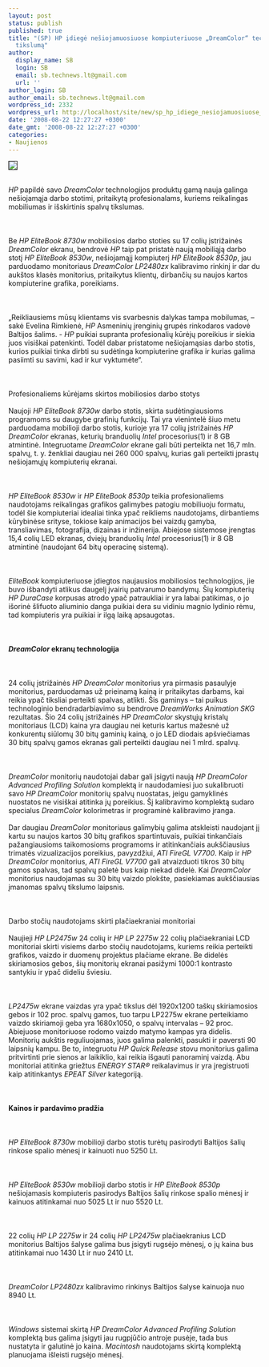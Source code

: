 ```yaml
---
layout: post
status: publish
published: true
title: "(SP) HP įdiegė nešiojamuosiuose kompiuteriuose „DreamColor“ technologijos
  tikslumą"
author:
  display_name: SB
  login: SB
  email: sb.technews.lt@gmail.com
  url: ''
author_login: SB
author_email: sb.technews.lt@gmail.com
wordpress_id: 2332
wordpress_url: http://localhost/site/new/sp_hp_idiege_nesiojamuosiuose_kompiuteriuose__dreamcolor__technologijos_tiksluma/
date: '2008-08-22 12:27:27 +0300'
date_gmt: '2008-08-22 12:27:27 +0300'
categories:
- Naujienos
---
```

<div class="imgright"><img src="http://tbn0.google.com/images?q=tbn:k4SAavQ58ZUXQM:http://blog.kir.com/archives/HP%2520logo.JPG" border="1"></div>
<p><br><i>HP</i> papildė savo <i>DreamColor</i> technologijos produktų gamą nauja galinga nešiojamąja darbo stotimi, pritaikytą profesionalams, kuriems reikalingas mobiliumas ir išskirtinis spalvų tikslumas.<br />
<br><br />
<br>Be <i>HP EliteBook 8730w</i> mobiliosios darbo stoties su 17 colių įstrižainės <i>DreamColor</i> ekranu, bendrovė <i>HP</i> taip pat pristatė naują mobiliąją darbo stotį <i>HP EliteBook 8530w</i>, nešiojamąjį kompiuterį <i>HP EliteBook 8530p</i>, jau parduodamo monitoriaus <i>DreamColor LP2480zx</i> kalibravimo rinkinį ir dar du aukštos klasės monitorius, pritaikytus klientų, dirbančių su naujos kartos kompiuterine grafika, poreikiams.<br />
<br><br />
<br>„Reikliausiems mūsų klientams vis svarbesnis dalykas tampa mobilumas, – sakė Evelina Rimkienė, <i>HP</i> Asmeninių įrenginių grupės rinkodaros vadovė Baltijos šalims. - <i>HP</i> puikiai supranta profesionalių kūrėjų poreikius ir siekia juos visiškai patenkinti. Todėl dabar pristatome nešiojamąsias darbo stotis, kurios puikiai tinka dirbti su sudėtinga kompiuterine grafika ir kurias galima pasiimti su savimi, kad ir kur vyktumėte“.<br />
<br><br />
<br>Profesionaliems kūrėjams skirtos mobiliosios darbo stotys<br />
<br>Naujoji <i>HP EliteBook 8730w</i> darbo stotis, skirta sudėtingiausioms programoms su daugybe grafinių funkcijų. Tai yra vienintelė šiuo metu parduodama mobilioji darbo stotis, kurioje yra 17 colių įstrižainės <i>HP DreamColor</i> ekranas, keturių branduolių <i>Intel</i> procesorius(1) ir 8 GB atmintinė. Integruotame <i>DreamColor</i> ekrane gali būti perteikta net 16,7 mln. spalvų, t. y. ženkliai daugiau nei 260 000 spalvų, kurias gali perteikti įprastų nešiojamųjų kompiuterių ekranai.<br />
<br><br />
<br><i>HP EliteBook 8530w</i> ir <i>HP EliteBook 8530p</i> teikia profesionaliems naudotojams reikalingas grafikos galimybes patogiu mobiliuoju formatu, todėl šie kompiuteriai idealiai tinka ypač reikliems naudotojams, dirbantiems kūrybinėse srityse, tokiose kaip animacijos bei vaizdų gamyba, transliavimas, fotografija, dizainas ir inžinerija. Abiejose sistemose įrengtas 15,4 colių LED ekranas, dviejų branduolių <i>Intel</i> procesorius(1) ir 8 GB atmintinė (naudojant 64 bitų operacinę sistemą).<br />
<br><br />
<br><i>EliteBook</i> kompiuteriuose įdiegtos naujausios mobiliosios technologijos, jie buvo išbandyti atlikus daugelį įvairių patvarumo bandymų. Šių kompiuterių <i>HP DuraCase</i> korpusas atrodo ypač patraukliai ir yra labai patikimas, o jo išorinė šlifuoto aliuminio danga puikiai dera su vidiniu magnio lydinio rėmu, tad kompiuteris yra puikiai ir ilgą laiką apsaugotas.<br />
<br><br />
<br><b><i>DreamColor</i> ekranų technologija</b><br />
<br><br />
<br>24 colių įstrižainės <i>HP DreamColor</i> monitorius yra pirmasis pasaulyje monitorius, parduodamas už prieinamą kainą ir pritaikytas darbams, kai reikia ypač tiksliai perteikti spalvas, atlikti. Šis gaminys – tai puikus technologinio bendradarbiavimo su bendrove <i>DreamWorks Animation SKG</i> rezultatas. Šio 24 colių įstrižainės <i>HP DreamColor</i> skystųjų kristalų monitoriaus (LCD) kaina yra daugiau nei keturis kartus mažesnė už konkurentų siūlomų 30 bitų gaminių kainą, o jo LED diodais apšviečiamas 30 bitų spalvų gamos ekranas gali perteikti daugiau nei 1 mlrd. spalvų.<br />
<br><br />
<br><i>DreamColor</i> monitorių naudotojai dabar gali įsigyti naują <i>HP DreamColor Advanced Profiling Solution</i> komplektą ir naudodamiesi juo sukalibruoti savo <i>HP DreamColor</i> monitorių spalvų nuostatas, jeigu gamyklinės nuostatos ne visiškai atitinka jų poreikius. Šį kalibravimo komplektą sudaro specialus <i>DreamColor</i> kolorimetras ir programinė kalibravimo įranga.<br />
<br>Dar daugiau <i>DreamColor</i> monitoriaus galimybių galima atskleisti naudojant jį kartu su naujos kartos 30 bitų grafikos spartintuvais, puikiai tinkančiais pažangiausioms taikomosioms programoms ir atitinkančiais aukščiausius trimatės vizualizacijos poreikius, pavyzdžiui, <i>ATI FireGL V7700</i>. Kaip ir <i>HP DreamColor</i> monitorius, <i>ATI FireGL V7700</i> gali atvaizduoti tikros 30 bitų gamos spalvas, tad spalvų paletė bus kaip niekad didelė. Kai <i>DreamColor</i> monitorius naudojamas su 30 bitų vaizdo plokšte, pasiekiamas aukščiausias įmanomas spalvų tikslumo laipsnis.<br />
<br><br />
<br>Darbo stočių naudotojams skirti plačiaekraniai monitoriai<br />
<br>Naujieji <i>HP LP2475w</i> 24 colių ir <i>HP LP 2275w</i> 22 colių plačiaekraniai LCD monitoriai skirti visiems darbo stočių naudotojams, kuriems reikia perteikti grafikos, vaizdo ir duomenų projektus plačiame ekrane. Be didelės skiriamosios gebos, šių monitorių ekranai pasižymi 1000:1 kontrasto santykiu ir ypač dideliu šviesiu.<br />
<br><br />
<br><i>LP2475w</i> ekrane vaizdas yra ypač tikslus dėl 1920x1200 taškų skiriamosios gebos ir 102 proc. spalvų gamos, tuo tarpu LP2275w ekrane perteikiamo vaizdo skiriamoji geba yra 1680x1050, o spalvų intervalas – 92 proc. Abiejuose monitoriuose rodomo vaizdo matymo kampas yra didelis. Monitorių aukštis reguliuojamas, juos galima palenkti, pasukti ir paversti 90 laipsnių kampu. Be to, integruotu <i>HP Quick Release</i> stovu monitorius galima pritvirtinti prie sienos ar laikiklio, kai reikia išgauti panoraminį vaizdą. Abu monitoriai atitinka griežtus <i>ENERGY STAR®</i> reikalavimus ir yra įregistruoti kaip atitinkantys <i>EPEAT Silver</i> kategoriją.<br />
<br><br />
<br><b>Kainos ir pardavimo pradžia</b><br />
<br><br />
<br><i>HP EliteBook 8730w</i> mobilioji darbo stotis turėtų pasirodyti Baltijos  šalių rinkose spalio mėnesį ir kainuoti nuo 5250 Lt.<br />
<br><br />
<br><i>HP EliteBook 8530w</i> mobilioji darbo stotis ir <i>HP EliteBook 8530p</i> nešiojamasis kompiuteris pasirodys Baltijos šalių rinkose spalio mėnesį ir kainuos atitinkamai nuo 5025 Lt ir  nuo 5520 Lt.<br />
<br><br />
<br>22 colių <i>HP LP 2275w</i> ir 24 colių <i>HP LP2475w</i> plačiaekranius LCD monitorius Baltijos šalyse galima bus įsigyti rugsėjo mėnesį, o jų kaina bus atitinkamai nuo 1430 Lt ir nuo 2410 Lt.<br />
<br><br />
<br><i>DreamColor LP2480zx</i> kalibravimo rinkinys Baltijos šalyse kainuoja nuo 8940 Lt.<br />
<br><br />
<br><i>Windows</i> sistemai skirtą <i>HP DreamColor Advanced Profiling Solution</i> komplektą bus galima įsigyti jau rugpjūčio antroje pusėje, tada bus nustatyta ir galutinė jo kaina. <i>Macintosh</i> naudotojams skirtą komplektą planuojama išleisti rugsėjo mėnesį.<br />
<br><br />
<br><br />
<br></p>
